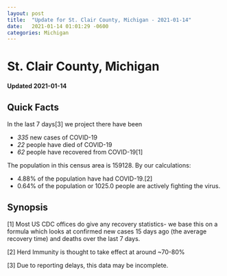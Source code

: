 ```yaml
---
layout: post
title:  "Update for St. Clair County, Michigan - 2021-01-14"
date:   2021-01-14 01:01:29 -0600
categories: Michigan
---
```


# St. Clair County, Michigan
#### Updated 2021-01-14

## Quick Facts

In the last 7 days[3] we project there have been
- *335* new cases of COVID-19
- *22* people have died of COVID-19
- *62* people have recovered from COVID-19[1]

The population in this census area is 159128. By our calculations:
- 4.88% of the population have had COVID-19.[2]
- 0.64% of the population or 1025.0 people are actively fighting the virus.

## Synopsis




[1] Most US CDC offices do give any recovery statistics- we base this on a formula which looks at confirmed new cases
15 days ago (the average recovery time) and deaths over the last 7 days.

[2] Herd Immunity is thought to take effect at around ~70-80%

[3] Due to reporting delays, this data may be incomplete.
 
    
